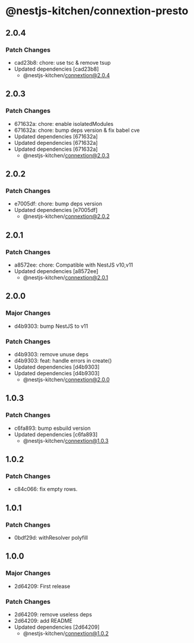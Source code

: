 # @nestjs-kitchen/connextion-presto

## 2.0.4

### Patch Changes

- cad23b8: chore: use tsc & remove tsup
- Updated dependencies [cad23b8]
  - @nestjs-kitchen/connextion@2.0.4

## 2.0.3

### Patch Changes

- 671632a: chore: enable isolatedModules
- 671632a: chore: bump deps version & fix babel cve
- Updated dependencies [671632a]
- Updated dependencies [671632a]
- Updated dependencies [671632a]
  - @nestjs-kitchen/connextion@2.0.3

## 2.0.2

### Patch Changes

- e7005df: chore: bump deps version
- Updated dependencies [e7005df]
  - @nestjs-kitchen/connextion@2.0.2

## 2.0.1

### Patch Changes

- a8572ee: chore: Compatible with NestJS v10,v11
- Updated dependencies [a8572ee]
  - @nestjs-kitchen/connextion@2.0.1

## 2.0.0

### Major Changes

- d4b9303: bump NestJS to v11

### Patch Changes

- d4b9303: remove unuse deps
- d4b9303: feat: handle errors in create()
- Updated dependencies [d4b9303]
- Updated dependencies [d4b9303]
  - @nestjs-kitchen/connextion@2.0.0

## 1.0.3

### Patch Changes

- c6fa893: bump esbuild version
- Updated dependencies [c6fa893]
  - @nestjs-kitchen/connextion@1.0.3

## 1.0.2

### Patch Changes

- c84c066: fix empty rows.

## 1.0.1

### Patch Changes

- 0bdf29d: withResolver polyfill

## 1.0.0

### Major Changes

- 2d64209: First release

### Patch Changes

- 2d64209: remove useless deps
- 2d64209: add README
- Updated dependencies [2d64209]
  - @nestjs-kitchen/connextion@1.0.2
